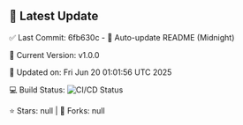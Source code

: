 ## 🚀 Latest Update

✅ Last Commit: 6fb630c - 🤖 Auto-update README (Midnight)

🌟 Current Version: v1.0.0

📅 Updated on: Fri Jun 20 01:01:56 UTC 2025

💻 Build Status: ![CI/CD Status](https://github.com/SaiAryan1784/wedding_frontend/actions/workflows/update-readme.yml/badge.svg)

⭐️ Stars: null | 🍴 Forks: null
